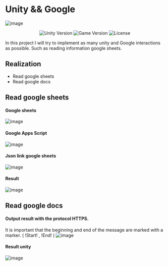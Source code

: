 # Unity && Google
![image](https://github.com/CreatNatoy/Unity-Google/assets/76531899/236a69c8-e623-4bf4-9cd5-11dbb2e79f40)
<p align="center">
    <img src="https://img.shields.io/badge/Engine-2021.3.1f1-blueviolet" alt="Unity Version">
    <img src="https://img.shields.io/badge/Version-0.1-blue" alt="Game Version">
    <img src="https://img.shields.io/badge/License-None-success" alt="License">
</p>

In this project I will try to implement as many unity and Google interactions as possible. Such as reading information google sheets. 

## Realization
* Read google sheets
* Read google docs

## Read google sheets
#### Google sheets
![image](https://github.com/CreatNatoy/Unity-Google/assets/76531899/afb206f7-1564-4689-be71-a3cd307a6026)
#### Google Apps Script
![image](https://github.com/CreatNatoy/Unity-Google/assets/76531899/bfbb2b0a-a5dd-475a-849f-be080ea6776d)
#### Json link google sheets
![image](https://github.com/CreatNatoy/Unity-Google/assets/76531899/8192f87f-e637-4d23-8a69-8352342d2c4c)
#### Result 
![image](https://github.com/CreatNatoy/Unity-Google/assets/76531899/e07bf6b2-1a56-4553-9ce4-77045a85007d)

## Read google docs
#### Output result with the protocol HTTPS. 
It is important that the beginning and end of the message are marked with a marker. ( !Start! , !End! )
![image](https://github.com/CreatNatoy/Unity-Google/assets/76531899/892c6c04-30e0-49d2-980f-d7840f3124c6)
#### Result unity
![image](https://github.com/CreatNatoy/Unity-Google/assets/76531899/5476e2cb-238f-4c8c-b326-d1da8656c945)





